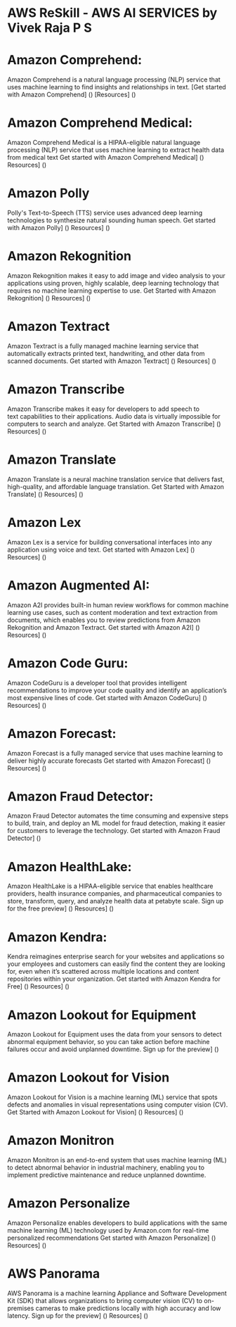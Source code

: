 # AWS ReSkill - AWS AI SERVICES by Vivek Raja P S

# Amazon Comprehend:
Amazon Comprehend is a natural language processing (NLP) service that uses machine learning to find insights and relationships in text.
[Get started with Amazon Comprehend] ()
[Resources] ()

# Amazon Comprehend Medical:
Amazon Comprehend Medical is a HIPAA-eligible natural language processing (NLP) service that uses machine learning to extract health data from medical text
Get started with Amazon Comprehend Medical] ()
Resources] ()

# Amazon Polly
Polly's Text-to-Speech (TTS) service uses advanced deep learning technologies to synthesize natural sounding human speech.
Get started with Amazon Polly] ()
Resources] ()

# Amazon Rekognition
Amazon Rekognition makes it easy to add image and video analysis to your applications using proven, highly scalable, deep learning technology that requires no machine learning expertise to use.
Get Started with Amazon Rekognition] ()
Resources] ()

# Amazon Textract
Amazon Textract is a fully managed machine learning service that automatically extracts printed text, handwriting, and other data from scanned documents.
Get started with Amazon Textract] ()
Resources] ()

# Amazon Transcribe 
Amazon Transcribe makes it easy for developers to add speech to text capabilities to their applications. Audio data is virtually impossible for computers to search and analyze.
Get Started with Amazon Transcribe] ()
Resources] ()

# Amazon Translate 
Amazon Translate is a neural machine translation service that delivers fast, high-quality, and affordable language translation.
Get Started with Amazon Translate] ()
Resources] ()

# Amazon Lex
Amazon Lex is a service for building conversational interfaces into any application using voice and text.
Get started with Amazon Lex] ()
Resources] ()

# Amazon Augmented AI:
Amazon A2I provides built-in human review workflows for common machine learning use cases, such as content moderation and text extraction from documents, which enables you to review predictions from Amazon Rekognition and Amazon Textract.
Get started with Amazon A2I] ()
Resources] ()

# Amazon Code Guru:
Amazon CodeGuru is a developer tool that provides intelligent recommendations to improve your code quality and identify an application’s most expensive lines of code.
Get started with Amazon CodeGuru] ()
Resources] ()

# Amazon Forecast:
Amazon Forecast is a fully managed service that uses machine learning to deliver highly accurate forecasts
Get started with Amazon Forecast] ()
Resources] ()

# Amazon Fraud Detector:
Amazon Fraud Detector automates the time consuming and expensive steps to build, train, and deploy an ML model for fraud detection, making it easier for customers to leverage the technology.
Get started with Amazon Fraud Detector] ()

# Amazon HealthLake:
Amazon HealthLake is a HIPAA-eligible service that enables healthcare providers, health insurance companies, and pharmaceutical companies to store, transform, query, and analyze health data at petabyte scale.
Sign up for the free preview] ()
Resources] ()

# Amazon Kendra:
Kendra reimagines enterprise search for your websites and applications so your employees and customers can easily find the content they are looking for, even when it’s scattered across multiple locations and content repositories within your organization.
Get started with Amazon Kendra for Free] ()
Resources] ()

# Amazon Lookout for Equipment 
Amazon Lookout for Equipment uses the data from your sensors to detect abnormal equipment behavior, so you can take action before machine failures occur and avoid unplanned downtime.
Sign up for the preview] ()

# Amazon Lookout for Vision 
Amazon Lookout for Vision is a machine learning (ML) service that spots defects and anomalies in visual representations using computer vision (CV).
Get Started with Amazon Lookout for Vision] ()
Resources] ()

# Amazon Monitron
Amazon Monitron is an end-to-end system that uses machine learning (ML) to detect abnormal behavior in industrial machinery, enabling you to implement predictive maintenance and reduce unplanned downtime.

# Amazon Personalize
Amazon Personalize enables developers to build applications with the same machine learning (ML) technology used by Amazon.com for real-time personalized recommendations
Get started with Amazon Personalize] ()
Resources] ()

# AWS Panorama 
AWS Panorama is a machine learning Appliance and Software Development Kit (SDK) that allows organizations to bring computer vision (CV) to on-premises cameras to make predictions locally with high accuracy and low latency.
Sign up for the preview] ()
Resources] ()
